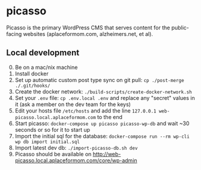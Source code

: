 # picasso

Picasso is the primary WordPress CMS that serves content for the public-facing websites (aplaceformom.com, alzheimers.net, et al).

## Local development

0. Be on a mac/nix machine
1. Install docker
1. Set up automatic custom post type sync on git pull: `cp ./post-merge ./.git/hooks/`
1. Create the docker network: `./build-scripts/create-docker-network.sh`
1. Set your `.env` file: `cp .env.local .env` and replace any "secret" values in it (ask a member on the dev team for the keys)
1. Edit your hosts file `/etc/hosts` and add the line `127.0.0.1 web-picasso.local.aplaceformom.com` to the end
1. Start picasso: `docker-compose up picasso picasso-wp-db` and wait ~30 seconds or so for it to start up
1. Import the initial sql for the database: `docker-compose run --rm wp-cli wp db import initial.sql`
1. Import latest dev db: `./import-picasso-db.sh dev`
1. Picasso should be available on http://web-picasso.local.aplaceformom.com/core/wp-admin
